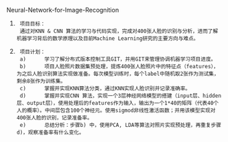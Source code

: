 Neural-Network-for-Image-Recognition

1.      项目目标：
        通过对KNN & CNN 算法的学习与代码实现，完成对400张人脸的识别与分析，进而了解机器学习背后的数学原理以及目前Machine Learning研究的主要方向与难点。
2.      项目计划：
        a)      学习了解分布式版本控制工具GIT，并用GIT来管理协调机器学习项目进度。
        b)      项目人脸照片数据集预处理，提炼400张人脸照片中的特征点（features），为之后人脸识别算法实现做准备。每次模型训练时，每个label中随机取2张作为测试集，剩余8张作为训练集。
        c)      掌握并实现KNN算法分类，通过KNN实现人脸识别并记录准确率。
        d)      掌握并实现CNN 算法，实现一个3层神经网络模型的搭建（input层、hidden层、output层），使用处理后的features作为输入，输出为一个1*40的矩阵（代表40个人的概率）。中间层包含100个神经元。使用sigmod非线性激活函数；并用该模型实现对400张人脸的识别，记录准备率。
        e)      总结分析：步骤b) 中，使用PCA, LDA等算法对照片实现预处理，再重复步骤d)，观察准备率有什么变化。
